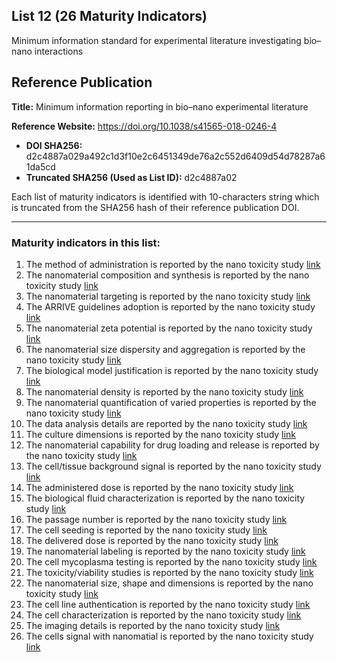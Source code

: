 ## List 12 (26 Maturity Indicators)

Minimum information standard for experimental literature investigating bio–nano interactions

## Reference Publication

**Title:** Minimum information reporting in bio–nano experimental literature

**Reference Website:** https://doi.org/10.1038/s41565-018-0246-4

* **DOI SHA256:** d2c4887a029a492c1d3f10e2c6451349de76a2c552d6409d54d78287a61da5cd
* **Truncated SHA256 (Used as List ID):** d2c4887a02

Each list of maturity indicators is identified with 10-characters string which is truncated from the SHA256 hash of their reference publication DOI.

--------------------

### Maturity indicators in this list:

1. The method of administration is reported by the nano toxicity study [link](https://w3id.org/nsdra/maturity-indicator/readme/12-d2c4887a02/MI-R1.3-d2c4887a02-PROTOCOL_METHOD_OF_ADMINISTRATION.md)
1. The nanomaterial composition and synthesis is reported by the nano toxicity study [link](https://w3id.org/nsdra/maturity-indicator/readme/12-d2c4887a02/MI-R1.3-d2c4887a02-MAT-COMPOSITION_AND_SYNTHESIS.md)
1. The nanomaterial targeting is reported by the nano toxicity study [link](https://w3id.org/nsdra/maturity-indicator/readme/12-d2c4887a02/MI-R1.3-d2c4887a02-MAT-TARGETING.md)
1. The ARRIVE guidelines adoption is reported by the nano toxicity study [link](https://w3id.org/nsdra/maturity-indicator/readme/12-d2c4887a02/MI-R1.3-d2c4887a02-BIO_ARRIVE_GUIDELINES.md)
1. The nanomaterial zeta potential is reported by the nano toxicity study [link](https://w3id.org/nsdra/maturity-indicator/readme/12-d2c4887a02/MI-R1.3-d2c4887a02-MAT-ZETA_POTENTIAL.md)
1. The nanomaterial size dispersity and aggregation is reported by the nano toxicity study [link](https://w3id.org/nsdra/maturity-indicator/readme/12-d2c4887a02/MI-R1.3-d2c4887a02-MAT-SIZE_DISPERSITY_AGGREGATION.md)
1. The biological model justification is reported by the nano toxicity study [link](https://w3id.org/nsdra/maturity-indicator/readme/12-d2c4887a02/MI-R1.3-d2c4887a02-BIO_BIOLOGICAL_MODEL_JUSTIFICATION.md)
1. The nanomaterial density is reported by the nano toxicity study [link](https://w3id.org/nsdra/maturity-indicator/readme/12-d2c4887a02/MI-R1.3-d2c4887a02-MAT-DENSITY.md)
1. The nanomaterial quantification of varied properties is reported by the nano toxicity study [link](https://w3id.org/nsdra/maturity-indicator/readme/12-d2c4887a02/MI-R1.3-d2c4887a02-MAT-QUANTIFICATION.md)
1. The data analysis details are reported by the nano toxicity study [link](https://w3id.org/nsdra/maturity-indicator/readme/12-d2c4887a02/MI-R1.3-d2c4887a02-PROTOCOL_DATA_ANALYSIS_DETAILS.md)
1. The culture dimensions is reported by the nano toxicity study [link](https://w3id.org/nsdra/maturity-indicator/readme/12-d2c4887a02/MI-R1.3-d2c4887a02-PROTOCOL_CULTURE_DIMENSIONS.md)
1. The nanomaterial capability for drug loading and release is reported by the nano toxicity study [link](https://w3id.org/nsdra/maturity-indicator/readme/12-d2c4887a02/MI-R1.3-d2c4887a02-MAT-DRUG_LOADING_RELEASE.md)
1. The cell/tissue background signal is reported by the nano toxicity study [link](https://w3id.org/nsdra/maturity-indicator/readme/12-d2c4887a02/MI-R1.3-d2c4887a02-BIO_BACKGROUND_SIGNAL.md)
1. The administered dose is reported by the nano toxicity study [link](https://w3id.org/nsdra/maturity-indicator/readme/12-d2c4887a02/MI-R1.3-d2c4887a02-PROTOCOL_ADMINISTERED_DOSE.md)
1. The biological fluid characterization is reported by the nano toxicity study [link](https://w3id.org/nsdra/maturity-indicator/readme/12-d2c4887a02/MI-R1.3-d2c4887a02-BIO_BIOLOGICAL_FLUID_CHARACTERIZATION.md)
1. The passage number is reported by the nano toxicity study [link](https://w3id.org/nsdra/maturity-indicator/readme/12-d2c4887a02/MI-R1.3-d2c4887a02-BIO_PASSAGE_NUMBER.md)
1. The cell seeding is reported by the nano toxicity study [link](https://w3id.org/nsdra/maturity-indicator/readme/12-d2c4887a02/MI-R1.3-d2c4887a02-BIO_CELL_SEEDING.md)
1. The delivered dose is reported by the nano toxicity study [link](https://w3id.org/nsdra/maturity-indicator/readme/12-d2c4887a02/MI-R1.3-d2c4887a02-PROTOCOL_DELIVERED_DOSE.md)
1. The nanomaterial labeling is reported by the nano toxicity study [link](https://w3id.org/nsdra/maturity-indicator/readme/12-d2c4887a02/MI-R1.3-d2c4887a02-MAT-LABELING.md)
1. The cell mycoplasma testing is reported by the nano toxicity study [link](https://w3id.org/nsdra/maturity-indicator/readme/12-d2c4887a02/MI-R1.3-d2c4887a02-BIO_MYCOPLASMA_TESTING.md)
1. The toxicity/viability studies is reported by the nano toxicity study [link](https://w3id.org/nsdra/maturity-indicator/readme/12-d2c4887a02/MI-R1.3-d2c4887a02-BIO_TOXICITY_VIABILITY_STUDIES.md)
1. The nanomaterial size, shape and dimensions is reported by the nano toxicity study [link](https://w3id.org/nsdra/maturity-indicator/readme/12-d2c4887a02/MI-R1.3-d2c4887a02-MAT-SIZE_SHAPE_DIMENSIONS.md)
1. The cell line authentication is reported by the nano toxicity study [link](https://w3id.org/nsdra/maturity-indicator/readme/12-d2c4887a02/MI-R1.3-d2c4887a02-BIO_CELL_LINE_AUTHENTICATION.md)
1. The cell characterization is reported by the nano toxicity study [link](https://w3id.org/nsdra/maturity-indicator/readme/12-d2c4887a02/MI-R1.3-d2c4887a02-BIO_CELL_CHARACTERIZATION.md)
1. The imaging details is reported by the nano toxicity study [link](https://w3id.org/nsdra/maturity-indicator/readme/12-d2c4887a02/MI-R1.3-d2c4887a02-PROTOCOL_IMAGING_DETAILS.md)
1. The cells signal with nanomatial is reported by the nano toxicity study [link](https://w3id.org/nsdra/maturity-indicator/readme/12-d2c4887a02/MI-R1.3-d2c4887a02-PROTOCOL_CELL_NANOMATERIAL_SIGNAL.md)
